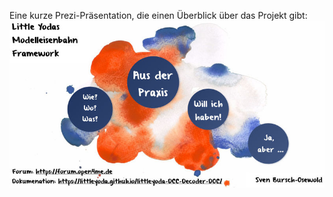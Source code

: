 Eine kurze Prezi-Präsentation, die einen Überblick über das Projekt gibt:<br>
[![](../img/praesi.jpg)](https://prezi.com/view/vnuIGh4ZSZGq1lQH8TPJ/embed)
